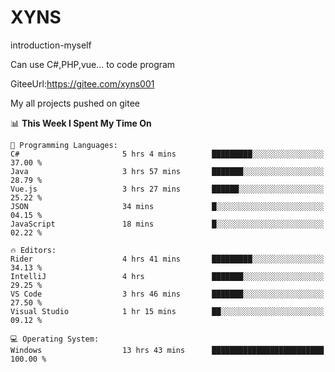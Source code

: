 # XYNS
introduction-myself

Can use C#,PHP,vue... to code program

GiteeUrl:https://gitee.com/xyns001

My all projects pushed on gitee

<!--START_SECTION:waka-->
📊 **This Week I Spent My Time On** 

```text
💬 Programming Languages: 
C#                       5 hrs 4 mins        █████████░░░░░░░░░░░░░░░░   37.00 % 
Java                     3 hrs 57 mins       ███████░░░░░░░░░░░░░░░░░░   28.79 % 
Vue.js                   3 hrs 27 mins       ██████░░░░░░░░░░░░░░░░░░░   25.22 % 
JSON                     34 mins             █░░░░░░░░░░░░░░░░░░░░░░░░   04.15 % 
JavaScript               18 mins             █░░░░░░░░░░░░░░░░░░░░░░░░   02.22 % 

🔥 Editors: 
Rider                    4 hrs 41 mins       █████████░░░░░░░░░░░░░░░░   34.13 % 
IntelliJ                 4 hrs               ███████░░░░░░░░░░░░░░░░░░   29.25 % 
VS Code                  3 hrs 46 mins       ███████░░░░░░░░░░░░░░░░░░   27.50 % 
Visual Studio            1 hr 15 mins        ██░░░░░░░░░░░░░░░░░░░░░░░   09.12 % 

💻 Operating System: 
Windows                  13 hrs 43 mins      █████████████████████████   100.00 % 
```


<!--END_SECTION:waka-->
